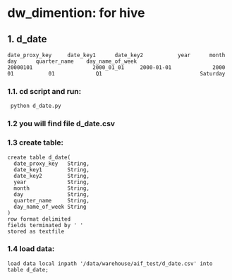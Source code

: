 # dw_dimention: for hive
## 1. d_date
```
date_proxy_key     date_key1      date_key2           year      month   day      quarter_name    day_name_of_week
20000101                   2000_01_01     2000-01-01             2000       01           01             Q1                               Saturday
```
### 1.1. cd script and run:
```
 python d_date.py
 ```
### 1.2  you will find file d_date.csv
### 1.3   create table:
```
create table d_date(
  date_proxy_key   String,
  date_key1        String,
  date_key2        String,
  year             String,
  month            String,
  day              String,
  quarter_name     String,
  day_name_of_week String
)
row format delimited
fields terminated by ' '
stored as textfile
```
###  1.4 load data:
```
load data local inpath '/data/warehouse/aif_test/d_date.csv' into table d_date;
```
